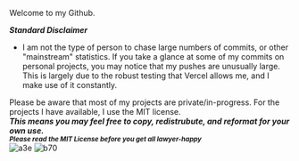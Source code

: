 Welcome to my Github. 



***Standard Disclaimer***

- I am not the type of person to chase large numbers of commits, or other "mainstream" statistics. If you take a glance at some of my commits on personal projects, you may notice that my pushes are unusually large. This is largely due to the robust testing that Vercel allows me, and I make use of it constantly.  
 
 
 
 
 
 
 
Please be aware that most of my projects are private/in-progress. For the projects I have available, I use the MIT license.  
**_This means you may feel free to copy, redistrubute, and reformat for your own use._**  
<sub>**_Please read the MIT License before you get all lawyer-happy_**</sub>  
![a3e](https://user-images.githubusercontent.com/91865823/193204242-310fe55b-c542-4d99-a41c-830c1eca7253.png#gh-dark-mode-only)
![b70](https://user-images.githubusercontent.com/91865823/193204757-bc6ab504-b679-4655-8b12-feb4d074d074.png#gh-light-mode-only)

<!--
Here are some ideas to get you started:

- 🔭 I’m currently working on ...
- 🌱 I’m currently learning ...
- 👯 I’m looking to collaborate on ...
- 🤔 I’m looking for help with ...
- 💬 Ask me about ...
- 📫 How to reach me: ...
- 😄 Pronouns: ...
- ⚡ Fun fact: ...
-->

